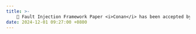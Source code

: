 ```yaml
---
title: >-
    🎉 Fault Injection Framework Paper <i>Conan</i> has been accepted by <a href="https://conf.researchr.org/home/saner-2025" style="color: #ff00fc;">SANER'25</a>. Congras to Haojia! 
date: 2024-12-01 09:27:00 +0800
---
```


<!-- <span class="badge badge-pill badge-info">Featured</span> -->